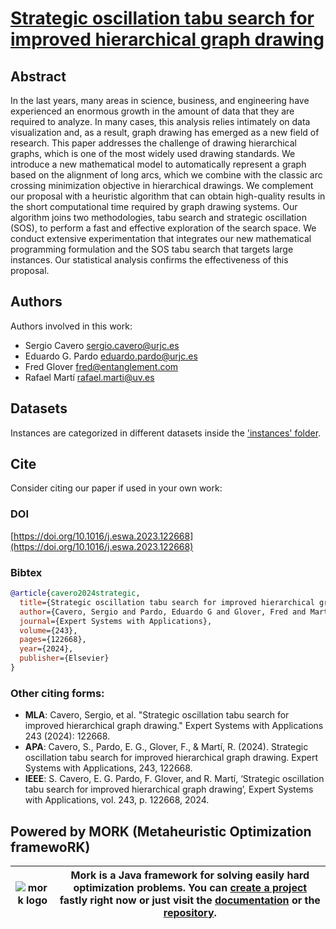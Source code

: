 # [Strategic oscillation tabu search for improved hierarchical graph drawing](https://doi.org/10.1016/j.eswa.2023.122668)

## Abstract
In the last years, many areas in science, business, and engineering have experienced an enormous growth in the amount of data that they are required to analyze. In many cases, this analysis relies intimately on data visualization and, as a result, graph drawing has emerged as a new field of research. This paper addresses the challenge of drawing hierarchical graphs, which is one of the most widely used drawing standards. We introduce a new mathematical model to automatically represent a graph based on the alignment of long arcs, which we combine with the classic arc crossing minimization objective in hierarchical drawings. We complement our proposal with a heuristic algorithm that can obtain high-quality results in the short computational time required by graph drawing systems. Our algorithm joins two methodologies, tabu search and strategic oscillation (SOS), to perform a fast and effective exploration of the search space. We conduct extensive experimentation that integrates our new mathematical programming formulation and the SOS tabu search that targets large instances. Our statistical analysis confirms the effectiveness of this proposal.

## Authors
Authors involved in this work:
- Sergio Cavero [sergio.cavero@urjc.es](mailto:sergio.cavero@urjc.es)
- Eduardo G. Pardo [eduardo.pardo@urjc.es](mailto:eduardo.pardo@urjc.es)
- Fred Glover [fred@entanglement.com](mailto:fred@entanglement.com)
- Rafael Martí [rafael.marti@uv.es](mailto:rafael.marti@uv.es)

## Datasets

Instances are categorized in different datasets inside the ['instances' folder](https://github.com/scaverod/SOS-TS-GraphDrawing/tree/main/instances).

## Cite

Consider citing our paper if used in your own work:

### DOI
[https://doi.org/10.1016/j.eswa.2023.122668](https://doi.org/10.1016/j.eswa.2023.122668)

### Bibtex
```bibtex
@article{cavero2024strategic,
  title={Strategic oscillation tabu search for improved hierarchical graph drawing},
  author={Cavero, Sergio and Pardo, Eduardo G and Glover, Fred and Mart{\'\i}, Rafael},
  journal={Expert Systems with Applications},
  volume={243},
  pages={122668},
  year={2024},
  publisher={Elsevier}
}
```

### Other citing forms:
- **MLA**: Cavero, Sergio, et al. "Strategic oscillation tabu search for improved hierarchical graph drawing." Expert Systems with Applications 243 (2024): 122668.
- **APA**: Cavero, S., Pardo, E. G., Glover, F., & Martí, R. (2024). Strategic oscillation tabu search for improved hierarchical graph drawing. Expert Systems with Applications, 243, 122668.
- **IEEE**: S. Cavero, E. G. Pardo, F. Glover, and R. Martí, ‘Strategic oscillation tabu search for improved hierarchical graph drawing’, Expert Systems with Applications, vol. 243, p. 122668, 2024.

## Powered by MORK (Metaheuristic Optimization framewoRK)
| ![mork logo](https://user-images.githubusercontent.com/55482385/233611563-4f5c91f2-af36-4437-a4b5-572b6655487a.svg) | Mork is a Java framework for solving easily hard optimization problems. You can [create a project](https://generator.mork-optimization.com/) fastly right now or just visit the [documentation](https://docs.mork-optimization.com/en/latest/) or the [repository](https://github.com/mork-optimization/mork). |
|--|--|


